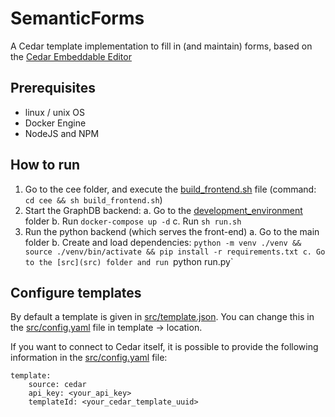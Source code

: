 # SemanticForms
A Cedar template implementation to fill in (and maintain) forms, based on the [Cedar Embeddable Editor](https://github.com/metadatacenter/cedar-embeddable-editor)

## Prerequisites
* linux / unix OS
* Docker Engine
* NodeJS and NPM

## How to run
1. Go to the cee folder, and execute the [build_frontend.sh](cee/build_frontend.sh) file (command: `cd cee && sh build_frontend.sh`)
2. Start the GraphDB backend:
  a. Go to the [development_environment](development_environment) folder
  b. Run `docker-compose up -d`
  c. Run `sh run.sh`
3. Run the python backend (which serves the front-end)
  a. Go to the main folder
  b. Create and load dependencies: `python -m venv ./venv && source ./venv/bin/activate && pip install -r requirements.txt
  c. Go to the [src](src) folder and run `python run.py`

## Configure templates
By default a template is given in [src/template.json](src/template.json). You can change this in the [src/config.yaml](src/config.yaml) file in template -> location.

If you want to connect to Cedar itself, it is possible to provide the following information in the [src/config.yaml](src/config.yaml) file:
```
template:
    source: cedar
    api_key: <your_api_key>
    templateId: <your_cedar_template_uuid>
```
